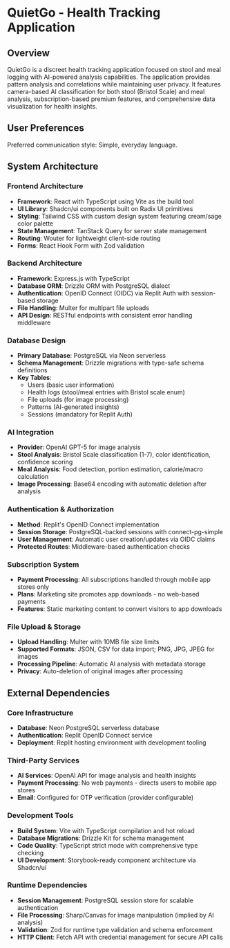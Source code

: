 # QuietGo - Health Tracking Application

## Overview

QuietGo is a discreet health tracking application focused on stool and meal logging with AI-powered analysis capabilities. The application provides pattern analysis and correlations while maintaining user privacy. It features camera-based AI classification for both stool (Bristol Scale) and meal analysis, subscription-based premium features, and comprehensive data visualization for health insights.

## User Preferences

Preferred communication style: Simple, everyday language.

## System Architecture

### Frontend Architecture
- **Framework**: React with TypeScript using Vite as the build tool
- **UI Library**: Shadcn/ui components built on Radix UI primitives
- **Styling**: Tailwind CSS with custom design system featuring cream/sage color palette
- **State Management**: TanStack Query for server state management
- **Routing**: Wouter for lightweight client-side routing
- **Forms**: React Hook Form with Zod validation

### Backend Architecture
- **Framework**: Express.js with TypeScript
- **Database ORM**: Drizzle ORM with PostgreSQL dialect
- **Authentication**: OpenID Connect (OIDC) via Replit Auth with session-based storage
- **File Handling**: Multer for multipart file uploads
- **API Design**: RESTful endpoints with consistent error handling middleware

### Database Design
- **Primary Database**: PostgreSQL via Neon serverless
- **Schema Management**: Drizzle migrations with type-safe schema definitions
- **Key Tables**: 
  - Users (basic user information)
  - Health logs (stool/meal entries with Bristol scale enum)
  - File uploads (for image processing)
  - Patterns (AI-generated insights)
  - Sessions (mandatory for Replit Auth)

### AI Integration
- **Provider**: OpenAI GPT-5 for image analysis
- **Stool Analysis**: Bristol Scale classification (1-7), color identification, confidence scoring
- **Meal Analysis**: Food detection, portion estimation, calorie/macro calculation
- **Image Processing**: Base64 encoding with automatic deletion after analysis

### Authentication & Authorization
- **Method**: Replit's OpenID Connect implementation
- **Session Storage**: PostgreSQL-backed sessions with connect-pg-simple
- **User Management**: Automatic user creation/updates via OIDC claims
- **Protected Routes**: Middleware-based authentication checks

### Subscription System
- **Payment Processing**: All subscriptions handled through mobile app stores only
- **Plans**: Marketing site promotes app downloads - no web-based payments
- **Features**: Static marketing content to convert visitors to app downloads

### File Upload & Storage
- **Upload Handling**: Multer with 10MB file size limits
- **Supported Formats**: JSON, CSV for data import; PNG, JPG, JPEG for images
- **Processing Pipeline**: Automatic AI analysis with metadata storage
- **Privacy**: Auto-deletion of original images after processing

## External Dependencies

### Core Infrastructure
- **Database**: Neon PostgreSQL serverless database
- **Authentication**: Replit OpenID Connect service
- **Deployment**: Replit hosting environment with development tooling

### Third-Party Services
- **AI Services**: OpenAI API for image analysis and health insights
- **Payment Processing**: No web payments - directs users to mobile app stores
- **Email**: Configured for OTP verification (provider configurable)

### Development Tools
- **Build System**: Vite with TypeScript compilation and hot reload
- **Database Migrations**: Drizzle Kit for schema management
- **Code Quality**: TypeScript strict mode with comprehensive type checking
- **UI Development**: Storybook-ready component architecture via Shadcn/ui

### Runtime Dependencies
- **Session Management**: PostgreSQL session store for scalable authentication
- **File Processing**: Sharp/Canvas for image manipulation (implied by AI analysis)
- **Validation**: Zod for runtime type validation and schema enforcement
- **HTTP Client**: Fetch API with credential management for secure API calls
